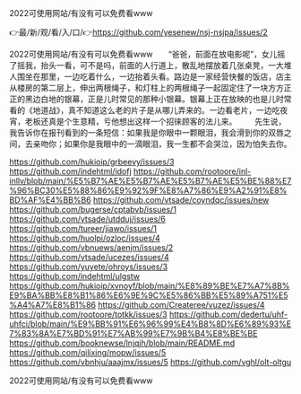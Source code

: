2022可使用网站/有没有可以免费看www

👉最/新/观/看/入/口/👉https://github.com/yesenew/nsj-nsjpa/issues/2

2022可使用网站/有没有可以免费看www　　“爸爸，前面在放电影呢”，女儿摇了摇我，抬头一看，可不是吗，前面的人行道上，散乱地摆放着几张桌凳，一大堆人围坐在那里，一边吃着什么，一边抬着头看。路边是一家经营快餐的饭店，店主从楼房的第二层上，伸出两根绳子，和灯柱上的两根绳子一起固定住了一块方方正正的黑边白地的银幕，正是儿时常见的那种小银幕。银幕上正在放映的也是儿时常看的《地道战》，真不知道这么老的片子是从哪儿弄来的。一边看老片，一边吃夜宵，老板还真是个生意精，亏他想出这样一个招徕顾客的法儿来。
　　先生说，我告诉你在报刊看到的一条短信：如果我是你眼中一颗眼泪，我会滑到你的双唇之间，去亲吻你；如果你是我眼中的一滴眼泪，我一生都不会哭泣，因为怕失去你。　　


https://github.com/hukioip/grbeevy/issues/3
https://github.com/indehtml/idofj
https://github.com/rootoore/inl-inllv/blob/main/%E5%B7%AE%E5%B7%AE%E5%B7%AE%E5%BE%88%E7%96%BC30%E5%88%86%E9%92%9F%E8%A7%86%E9%A2%91%E8%BD%AF%E4%BB%B6
https://github.com/vtsade/coyndqc/issues/new
https://github.com/bugerse/cptabvb/issues/1
https://github.com/vtsade/utdduj/issues/6
https://github.com/tureer/jiawo/issues/1
https://github.com/huolpi/ozloc/issues/4
https://github.com/vbnuews/aenjm/issues/2
https://github.com/vtsade/ucezes/issues/4
https://github.com/yuyete/ohroys/issues/3
https://github.com/indehtml/ulgstw
https://github.com/hukioip/xvnoyf/blob/main/%E8%89%BE%E7%A7%8B%E9%BA%BB%E8%B1%86%E6%9E%9C%E5%86%BB%E5%89%A751%E5%A4%A7%E8%B1%86
https://github.com/Createree/vuzez/issues/4
https://github.com/rootoore/totkk/issues/3
https://github.com/dedertu/uhf-uhfci/blob/main/%E9%BB%91%E6%96%99%E4%B8%8D%E6%89%93%E7%83%8A%E7%BD%91%E7%AB%99%E7%9B%B4%E8%BE%BE
https://github.com/booknewse/lnjqjh/blob/main/README.md
https://github.com/qilixing/mopw/issues/5
https://github.com/vbnhju/aaajmx/issues/5
https://github.com/vghl/olt-oltgu

2022可使用网站/有没有可以免费看www
